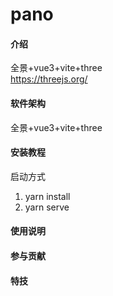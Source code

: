 # pano

#### 介绍
全景+vue3+vite+three  
https://threejs.org/

#### 软件架构
全景+vue3+vite+three


#### 安装教程

启动方式
1.  yarn install
2.  yarn serve

#### 使用说明


#### 参与贡献


#### 特技
